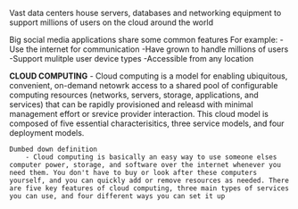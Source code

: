 Vast data centers house servers, databases and networking equipment to support millions of users on the cloud around the world

Big social media applications share some common features 
For example:
	-Use the internet for communication
	-Have grown to handle millions of users
	-Support mulitple user device types
	-Accessible from any location

**CLOUD COMPUTING**
 	- Cloud computing is a model for enabling ubiquitous, convenient, on-demand netowrk access to a shared pool of configurable computing resources (networks, servers, storage, applications, and services) that can be rapidly provisioned and releasd with minimal management effort or srevice provider interaction. This cloud model is composed of five essential characterisitics, three service models, and four deployment models.

	Dumbed down definition
		- Cloud computing is basically an easy way to use someone elses computer power, storage, and software over the internet whenever you need them. You don't have to buy or look after these computers yourself, and you can quickly add or remove resources as needed. There are five key features of cloud computing, three main types of services you can use, and four different ways you can set it up


